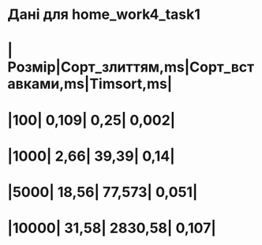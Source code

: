 # Дані для home_work4_task1
# |Розмір|Cорт_злиттям,ms|Cорт_вставками,ms|Timsort,ms|
# |100|	                 0,109|	                         0,25|	           0,002|
# |1000|	               2,66|	                          39,39|	           0,14|
# |5000|	               18,56|	                       77,573|	           0,051|
# |10000|             	 31,58|	                       2830,58|	         0,107|


